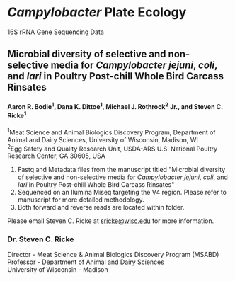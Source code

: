 # <i>Campylobacter</i> Plate Ecology
16S rRNA Gene Sequencing Data
 
## Microbial diversity of selective and non-selective media for <i>Campylobacter jejuni</i>, <i>coli</i>, and <i>lari</i> in Poultry Post-chill Whole Bird Carcass Rinsates 

#### Aaron R. Bodie<sup>1</sup>, Dana K. Dittoe<sup>1</sup>, Michael J. Rothrock<sup>2</sup> Jr., and Steven C. Ricke<sup>1</sup>
<sup>1</sup>Meat Science and Animal Biologics Discovery Program, Department of Animal and Dairy Sciences, University of Wisconsin, Madison, WI <br/> 
<sup>2</sup>Egg Safety and Quality Research Unit, USDA-ARS U.S. National Poultry Research Center, GA 30605, USA<br/>

1. Fastq and Metadata files from the manuscript titled "Microbial diversity of selective and non-selective media for <i>Campylobacter jejuni</i>, <i>coli</i>, and <i>lari</i> in Poultry Post-chill Whole Bird Carcass Rinsates" <br/>
2. Sequenced on an Ilumina Miseq targeting the V4 region. Please refer to manuscript for more detailed methodology. <br/>
3. Both forward and reverse reads are located within folder. <br/>

Please email Steven C. Ricke at sricke@wisc.edu  for more information. <br/>

### Dr. Steven C. Ricke <br/>
Director - Meat Science & Animal Biologics Discovery Program (MSABD) <br/>
Professor - Department of Animal and Dairy Sciences <br/>
University of Wisconsin - Madison <br/>

